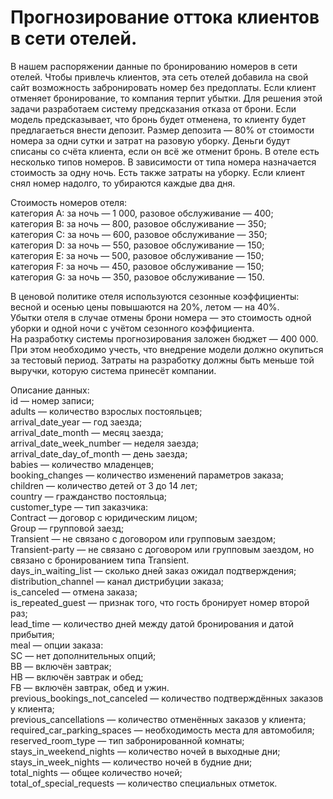  # Прогнозирование оттока клиентов в сети отелей.
  
  В нашем распоряжении данные по бронированию номеров в сети отелей. Чтобы привлечь клиентов, эта сеть отелей добавила на свой сайт возможность забронировать номер без предоплаты. Если клиент отменяет бронирование, то компания терпит убытки. Для решения этой задачи разработаем систему предсказания отказа от брони. Если модель предсказывает, что бронь будет отменена, то клиенту будет предлагаеться внести депозит. Размер депозита — 80% от стоимости номера за одни сутки и затрат на разовую уборку. Деньги будут списаны со счёта клиента, если он всё же отменит бронь.
В отеле есть несколько типов номеров. В зависимости от типа номера назначается стоимость за одну ночь. Есть также затраты на уборку. Если клиент снял номер надолго, то убираются каждые два дня.  

Стоимость номеров отеля:  
категория A: за ночь — 1 000, разовое обслуживание — 400;  
категория B: за ночь — 800, разовое обслуживание — 350;  
категория C: за ночь — 600, разовое обслуживание — 350;  
категория D: за ночь — 550, разовое обслуживание — 150;  
категория E: за ночь — 500, разовое обслуживание — 150;  
категория F: за ночь — 450, разовое обслуживание — 150;  
категория G: за ночь — 350, разовое обслуживание — 150.  

  В ценовой политике отеля используются сезонные коэффициенты: весной и осенью цены повышаются на 20%, летом — на 40%.  
Убытки отеля в случае отмены брони номера — это стоимость одной уборки и одной ночи с учётом сезонного коэффициента.  
На разработку системы прогнозирования заложен бюджет — 400 000. При этом необходимо учесть, что внедрение модели должно окупиться за тестовый период. Затраты на разработку должны быть меньше той выручки, которую система принесёт компании.  

Описание данных:  
id — номер записи;  
adults — количество взрослых постояльцев;  
arrival_date_year — год заезда;  
arrival_date_month — месяц заезда;  
arrival_date_week_number — неделя заезда;  
arrival_date_day_of_month — день заезда;  
babies — количество младенцев;  
booking_changes — количество изменений параметров заказа;  
children — количество детей от 3 до 14 лет;  
country — гражданство постояльца;  
customer_type — тип заказчика:  
  Contract — договор с юридическим лицом;  
  Group — групповой заезд;  
  Transient — не связано с договором или групповым заездом;  
  Transient-party — не связано с договором или групповым заездом, но связано с бронированием типа Transient.  
days_in_waiting_list — сколько дней заказ ожидал подтверждения;  
distribution_channel — канал дистрибуции заказа;  
is_canceled — отмена заказа;  
is_repeated_guest — признак того, что гость бронирует номер второй раз;  
lead_time — количество дней между датой бронирования и датой прибытия;  
meal — опции заказа:  
  SC — нет дополнительных опций;  
  BB — включён завтрак;  
  HB — включён завтрак и обед;  
  FB — включён завтрак, обед и ужин.  
previous_bookings_not_canceled — количество подтверждённых заказов у клиента;  
previous_cancellations — количество отменённых заказов у клиента;  
required_car_parking_spaces — необходимость места для автомобиля;  
reserved_room_type — тип забронированной комнаты;  
stays_in_weekend_nights — количество ночей в выходные дни;  
stays_in_week_nights — количество ночей в будние дни;  
total_nights — общее количество ночей;  
total_of_special_requests — количество специальных отметок.  
